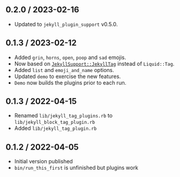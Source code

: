 ## 0.2.0 / 2023-02-16
  * Updated to `jekyll_plugin_support` v0.5.0.

## 0.1.3 / 2023-02-12
  * Added `grin`, `horns`, `open`, `poop` and `sad` emojis.
  * Now based on [`JekyllSupport::JekyllTag`](https://mslinn.com/jekyll/10200-jekyll-plugin-support.html) instead of `Liquid::Tag`.
  * Added `list` and `emoji_and_name` options.
  * Updated `demo` to exercise the new features.
  * `Demo` now builds the plugins prior to each run.

## 0.1.3 / 2022-04-15
  * Renamed `lib/jekyll_tag_plugins.rb` to  `lib/jekyll_block_tag_plugin.rb`
  * Added `lib/jekyll_tag_plugin.rb`

## 0.1.2 / 2022-04-05
  * Initial version published
  * `bin/run_this_first` is unfinished but plugins work
